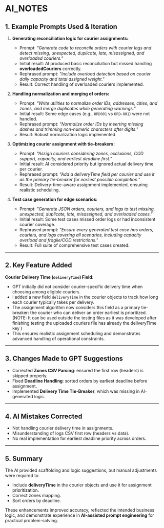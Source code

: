 # AI_NOTES



## 1. Example Prompts Used & Iteration

1. **Generating reconciliation logic for courier assignments:**  
   - Prompt: *"Generate code to reconcile orders with courier logs and detect missing, unexpected, duplicate, late, misassigned, and overloaded couriers."*  
   - Initial result: AI produced basic reconciliation but missed handling **overloadedCouriers** correctly.  
   - Rephrased prompt: *"Include overload detection based on courier daily capacity and total assigned weight."*  
   - Result: Correct handling of overloaded couriers implemented.

2. **Handling normalization and merging of orders:**  
   - Prompt: *"Write utilities to normalize order IDs, addresses, cities, and zones, and merge duplicates while generating warnings."*  
   - Initial result: Some edge cases (e.g., `ORD001` vs `ORD-001`) were not handled.  
   - Rephrased prompt: *"Normalize order IDs by inserting missing dashes and trimming non-numeric characters after digits."*  
   - Result: Robust normalization logic implemented.

3. **Optimizing courier assignment with tie-breakers:**  
   - Prompt: *"Assign couriers considering zones, exclusions, COD support, capacity, and earliest deadline first."*  
   - Initial result: AI considered priority but ignored actual delivery time per courier.  
   - Rephrased prompt: *"Add a deliveryTime field per courier and use it as the primary tie-breaker for earliest possible completion."*  
   - Result: Delivery-time-aware assignment implemented, ensuring realistic scheduling.

4. **Test case generation for edge scenarios:**  
   - Prompt: *"Generate JSON orders, couriers, and logs to test missing, unexpected, duplicate, late, misassigned, and overloaded cases."*  
   - Initial result: Some test cases missed order logs or had inconsistent courier coverage.  
   - Rephrased prompt: *"Ensure every generated test case has orders, couriers, and logs covering all scenarios, including capacity overload and fragile/COD restrictions."*  
   - Result: Full suite of comprehensive test cases created.

---

## 2. Key Feature Added

**Courier Delivery Time (`deliveryTime`) Field:**  
- GPT initially did not consider courier-specific delivery time when choosing among eligible couriers.  
- I added a new field `deliveryTime` in the courier objects to track how long each courier typically takes per delivery.  
- The assignment algorithm now considers this field as a primary tie-breaker: the courier who can deliver an order earliest is prioritized. (NOTE: It can be used outside the testing files as it was developed after finishing testing the uploaded couriers file has already the deliveryTime key )
- This ensures realistic assignment scheduling and demonstrates advanced handling of operational constraints.

---

## 3. Changes Made to GPT Suggestions

- Corrected **Zones CSV Parsing**: ensured the first row (headers) is skipped properly.  
- Fixed **Deadline Handling**: sorted orders by earliest deadline before assignment.  
- Implemented **Delivery Time Tie-Breaker**, which was missing in AI-generated logic.  

---

## 4. AI Mistakes Corrected

- Not handling courier delivery time in assignments.  
- Misunderstanding of logs CSV first row (headers vs data).  
- No real implementation for earliest deadline priority across orders.  

---

## 5. Summary

The AI provided scaffolding and logic suggestions, but manual adjustments were required to:  
- Include **deliveryTime** in the courier objects and use it for assignment prioritization.  
- Correct zones mapping.  
- Sort orders by deadline.  

These enhancements improved accuracy, reflected the intended business logic, and demonstrate experience in **AI-assisted prompt engineering** for practical problem-solving.
